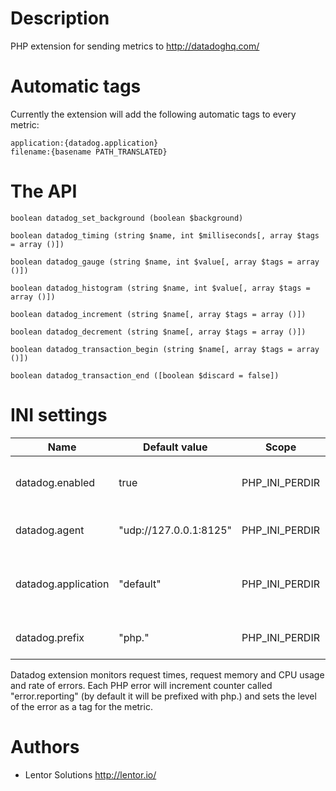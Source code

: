 Description
===========

PHP extension for sending metrics to http://datadoghq.com/

Automatic tags
==============

Currently the extension will add the following automatic tags to every metric:

    application:{datadog.application}
    filename:{basename PATH_TRANSLATED}

The API
=======

    boolean datadog_set_background (boolean $background)

    boolean datadog_timing (string $name, int $milliseconds[, array $tags = array ()])

    boolean datadog_gauge (string $name, int $value[, array $tags = array ()])

    boolean datadog_histogram (string $name, int $value[, array $tags = array ()])

    boolean datadog_increment (string $name[, array $tags = array ()])

    boolean datadog_decrement (string $name[, array $tags = array ()])

    boolean datadog_transaction_begin (string $name[, array $tags = array ()])

    boolean datadog_transaction_end ([boolean $discard = false])

INI settings
============

| Name                 | Default value          | Scope          | Description                                                    |
|----------------------|------------------------|----------------|----------------------------------------------------------------|
| datadog.enabled      | true                   | PHP_INI_PERDIR | Whether to enable datadog monitoring                           |
| datadog.agent        | "udp://127.0.0.1:8125" | PHP_INI_PERDIR | Address of the dd-agent                                        |
| datadog.application  | "default"              | PHP_INI_PERDIR | Application name to use in the automatic tag                   |
| datadog.prefix       | "php."                 | PHP_INI_PERDIR | Prefix to use for PHP metrics                                  |


Datadog extension monitors request times, request memory and CPU usage and rate of errors. Each PHP error will increment counter
called "error.reporting" (by default it will be prefixed with php.) and sets the level of the error as a tag for the metric.


Authors
=======

* Lentor Solutions http://lentor.io/
